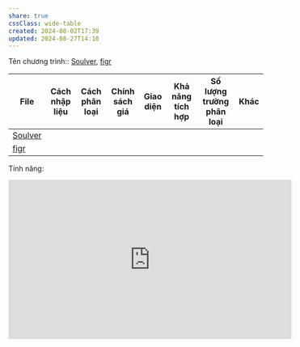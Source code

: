 ```yaml
---
share: true
cssClass: wide-table
created: 2024-08-02T17:39
updated: 2024-08-27T14:10
---
```

Tên chương trình:: [Soulver](../5%20T%C3%AAn%20ch%C6%B0%C6%A1ng%20tr%C3%ACnh/Soulver.md), [figr](../5%20T%C3%AAn%20ch%C6%B0%C6%A1ng%20tr%C3%ACnh/figr.md)

| File                                                                              | Cách nhập liệu | Cách phân loại | Chính sách giá | Giao diện | Khả năng tích hợp | Số lượng trường phân loại | Khác      |
| --------------------------------------------------------------------------------- | -------------- | -------------- | -------------- | --------- | ----------------- | ------------------------- | --------- |
| [Soulver](../5%20T%C3%AAn%20ch%C6%B0%C6%A1ng%20tr%C3%ACnh/Soulver.md) | <ul></ul>      | <ul></ul>      | <ul></ul>      | <ul></ul> | <ul></ul>         | <ul></ul>                 | <ul></ul> |
| [figr](../5%20T%C3%AAn%20ch%C6%B0%C6%A1ng%20tr%C3%ACnh/figr.md)       | <ul></ul>      | <ul></ul>      | <ul></ul>      | <ul></ul> | <ul></ul>         | <ul></ul>                 | <ul></ul> |


Tính năng:


<iframe width="560" height="315" src="https://www.youtube.com/embed/watch?v=bJ3i4K3hefI" title="YouTube video player" frameborder="0" allow="accelerometer; autoplay; clipboard-write; encrypted-media; gyroscope; picture-in-picture; web-share" referrerpolicy="strict-origin-when-cross-origin" allowfullscreen></iframe>